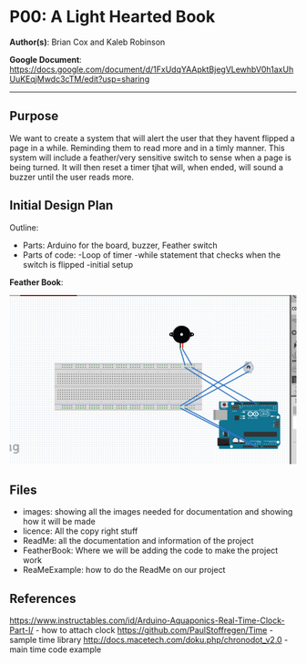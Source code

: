 # P00: A Light Hearted Book

**Author(s)**: Brian Cox and Kaleb Robinson

**Google Document**: https://docs.google.com/document/d/1FxUdqYAApktBjegVLewhbV0h1axUhUuKEqjMwdc3cTM/edit?usp=sharing

---
## Purpose

We want to create a system that will alert the user that they havent flipped a page in a while. 
Reminding them to read more and in a timly manner. This system will include a feather/very sensitive
switch to sense when a page is being turned. It will then reset a timer tjhat will, when ended, 
will sound a buzzer until the user reads more.

## Initial Design Plan

Outline:
- Parts: Arduino for the board, buzzer, Feather switch
- Parts of code:
  -Loop of timer
  -while statement that checks when the switch is flipped
  -initial setup
  

**Feather Book**:

![Initial Design of how its made](images/featherbook.PNG "Feather book design.")


## Files

- images: showing all the images needed for documentation and showing how it will be made
- licence: All the copy right stuff
- ReadMe: all the documentation and information of the project
- FeatherBook: Where we will be adding the code to make the project work
- ReaMeExample: how to do the ReadMe on our project

## References
https://www.instructables.com/id/Arduino-Aquaponics-Real-Time-Clock-Part-I/ - how to attach clock
https://github.com/PaulStoffregen/Time - sample time library
http://docs.macetech.com/doku.php/chronodot_v2.0 - main time code example

